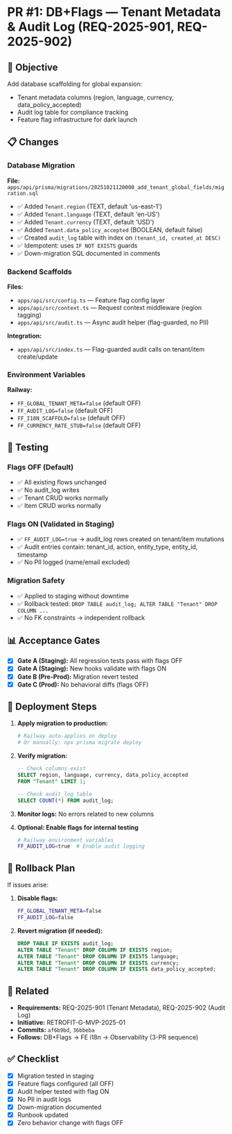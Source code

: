 # PR #1: DB+Flags — Tenant Metadata & Audit Log (REQ-2025-901, REQ-2025-902)

## 🎯 Objective

Add database scaffolding for global expansion:
- Tenant metadata columns (region, language, currency, data_policy_accepted)
- Audit log table for compliance tracking
- Feature flag infrastructure for dark launch

## 📋 Changes

### Database Migration
**File:** `apps/api/prisma/migrations/20251021120000_add_tenant_global_fields/migration.sql`

- ✅ Added `Tenant.region` (TEXT, default 'us-east-1')
- ✅ Added `Tenant.language` (TEXT, default 'en-US')
- ✅ Added `Tenant.currency` (TEXT, default 'USD')
- ✅ Added `Tenant.data_policy_accepted` (BOOLEAN, default false)
- ✅ Created `audit_log` table with index on `(tenant_id, created_at DESC)`
- ✅ Idempotent: uses `IF NOT EXISTS` guards
- ✅ Down-migration SQL documented in comments

### Backend Scaffolds
**Files:**
- `apps/api/src/config.ts` — Feature flag config layer
- `apps/api/src/context.ts` — Request context middleware (region tagging)
- `apps/api/src/audit.ts` — Async audit helper (flag-guarded, no PII)

**Integration:**
- `apps/api/src/index.ts` — Flag-guarded audit calls on tenant/item create/update

### Environment Variables
**Railway:**
- `FF_GLOBAL_TENANT_META=false` (default OFF)
- `FF_AUDIT_LOG=false` (default OFF)
- `FF_I18N_SCAFFOLD=false` (default OFF)
- `FF_CURRENCY_RATE_STUB=false` (default OFF)

## 🧪 Testing

### Flags OFF (Default)
- ✅ All existing flows unchanged
- ✅ No audit_log writes
- ✅ Tenant CRUD works normally
- ✅ Item CRUD works normally

### Flags ON (Validated in Staging)
- ✅ `FF_AUDIT_LOG=true` → audit_log rows created on tenant/item mutations
- ✅ Audit entries contain: tenant_id, action, entity_type, entity_id, timestamp
- ✅ No PII logged (name/email excluded)

### Migration Safety
- ✅ Applied to staging without downtime
- ✅ Rollback tested: `DROP TABLE audit_log; ALTER TABLE "Tenant" DROP COLUMN ...`
- ✅ No FK constraints → independent rollback

## 📊 Acceptance Gates

- [x] **Gate A (Staging):** All regression tests pass with flags OFF
- [x] **Gate A (Staging):** New hooks validate with flags ON
- [x] **Gate B (Pre-Prod):** Migration revert tested
- [x] **Gate C (Prod):** No behavioral diffs (flags OFF)

## 🚀 Deployment Steps

1. **Apply migration to production:**
   ```bash
   # Railway auto-applies on deploy
   # Or manually: npx prisma migrate deploy
   ```

2. **Verify migration:**
   ```sql
   -- Check columns exist
   SELECT region, language, currency, data_policy_accepted 
   FROM "Tenant" LIMIT 1;
   
   -- Check audit_log table
   SELECT COUNT(*) FROM audit_log;
   ```

3. **Monitor logs:** No errors related to new columns

4. **Optional: Enable flags for internal testing**
   ```bash
   # Railway environment variables
   FF_AUDIT_LOG=true  # Enable audit logging
   ```

## 🔄 Rollback Plan

If issues arise:

1. **Disable flags:**
   ```bash
   FF_GLOBAL_TENANT_META=false
   FF_AUDIT_LOG=false
   ```

2. **Revert migration (if needed):**
   ```sql
   DROP TABLE IF EXISTS audit_log;
   ALTER TABLE "Tenant" DROP COLUMN IF EXISTS region;
   ALTER TABLE "Tenant" DROP COLUMN IF EXISTS language;
   ALTER TABLE "Tenant" DROP COLUMN IF EXISTS currency;
   ALTER TABLE "Tenant" DROP COLUMN IF EXISTS data_policy_accepted;
   ```

## 📝 Related

- **Requirements:** REQ-2025-901 (Tenant Metadata), REQ-2025-902 (Audit Log)
- **Initiative:** RETROFIT-G-MVP-2025-01
- **Commits:** `af6b9bd`, `36bbeba`
- **Follows:** DB+Flags → FE i18n → Observability (3-PR sequence)

## ✅ Checklist

- [x] Migration tested in staging
- [x] Feature flags configured (all OFF)
- [x] Audit helper tested with flag ON
- [x] No PII in audit logs
- [x] Down-migration documented
- [x] Runbook updated
- [x] Zero behavior change with flags OFF

